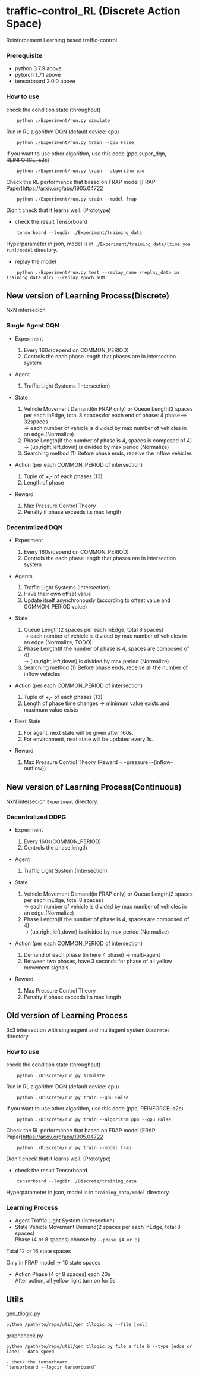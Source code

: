# traffic-control_RL (Discrete Action Space)
Reinforcement Learning based traffic-control

### Prerequisite
- python 3.7.9 above
- pytorch 1.7.1 above
- tensorboard 2.0.0 above

### How to use
check the condition state (throughput)
```shell script
    python ./Experiment/run.py simulate
``` 
Run in RL algorithm DQN (default device: cpu)
```shell script
    python ./Experiment/run.py train --gpu False
``` 
If you want to use other algorithm, use this code (ppo,super_dqn, ~~REINFORCE, a2c~~) 

```shell script
    python ./Experiment/run.py train --algorithm ppo
``` 
Check the RL performance that based on FRAP model [FRAP Paper]https://arxiv.org/abs/1905.04722
```shell script
    python ./Experiment/run.py train --model frap
``` 
Didn't check that it learns well. (Prototype)
- check the result
Tensorboard
```shell script
    tensorboard --logdir ./Experiment/training_data
``` 
Hyperparameter in json, model is in `./Experiment/training_data/[time you run]/model` directory.

- replay the model
```shell script
    python ./Experiment/run.py test --replay_name /replay_data in training_data dir/ --replay_epoch NUM
```


## New version of Learning Process(Discrete)
NxN intersecion
### Single Agent DQN
- Experiment
    1) Every 160s(depend on COMMON_PERIOD)
    2) Controls the each phase length that phases are in intersection system

- Agent
    1) Traffic Light Systems (Intersection)

- State
    1) Vehicle Movement Demand(in FRAP only) or Queue Length(2 spaces per each inEdge, total 8 spaces)for each end of phase: 4 phase==> 32spaces <br/>
    -> each number of vehicle is divided by max number of vehicles in an edge.(Normalize)
    2) Phase Length(If the number of phase is 4, spaces is composed of 4) <br/>
    -> (up,right,left,down) is divided by max period (Normalize)
    3) Searching method
        (1) Before phase ends, receive the inflow vehicles

- Action (per each COMMON_PERIOD of intersection)
    1) Tuple of +,- of each phases (13)
    2) Length of phase


- Reward
    1) Max Pressure Control Theory
    2) Penalty if phase exceeds its max length

### Decentralized DQN
- Experiment
    1) Every 160s(depend on COMMON_PERIOD)
    2) Controls the each phase length that phases are in intersection system

- Agents
    1) Traffic Light Systems (Intersection)
    2) Have their own offset value
    3) Update itself asynchronously (according to offset value and COMMON_PERIOD value)

- State
    1) Queue Length(2 spaces per each inEdge, total 8 spaces) <br/>
    -> each number of vehicle is divided by max number of vehicles in an edge.(Normalize, TODO)
    2) Phase Length(If the number of phase is 4, spaces are composed of 4) <br/>
    -> (up,right,left,down) is divided by max period (Normalize)
    3) Searching method
        (1) Before phase ends, receive all the number of inflow vehicles

- Action (per each COMMON_PERIOD of intersection)
    1) Tuple of +,- of each phases (13)
    2) Length of phase time changes
    -> minimum value exists and maximum value exists

- Next State
    1) For agent, next state will be given after 160s.
    2) For environment, next state will be updated every 1s.

- Reward
    1) Max Pressure Control Theory (Reward = -pressure=-(inflow-outflow))


## New version of Learning Process(Continuous)
NxN intersecion `Experiment` directory.
### Decentralized DDPG
- Experiment
    1) Every 160s(COMMON_PERIOD)
    2) Controls the phase length

- Agent
    1) Traffic Light System (Intersection)

- State
    1) Vehicle Movement Demand(in FRAP only) or Queue Length(2 spaces per each inEdge, total 8 spaces) <br/>
    -> each number of vehicle is divided by max number of vehicles in an edge.(Normalize)
    2) Phase Length(If the number of phase is 4, spaces are composed of 4) <br/>
    -> (up,right,left,down) is divided by max period (Normalize)

- Action (per each COMMON_PERIOD of intersection)
    1) Demand of each phase (in here 4 phase) -> multi-agent
    2) Between two phases, have 3 seconds for phase of all yellow movement signals. 

- Reward
    1) Max Pressure Control Theory
    2) Penalty if phase exceeds its max length


## Old version of Learning Process
3x3 intersection with singleagent and multiagent system `Discrete/` directory.

### How to use
check the condition state (throughput)
```shell script
    python ./Discrete/run.py simulate
``` 
Run in RL algorithm DQN (default device: cpu)
```shell script
    python ./Discrete/run.py train --gpu False
``` 
If you want to use other algorithm, use this code (ppo, ~~REINFORCE, a2c~~) 

```shell script
    python ./Discrete/run.py train --algorithm ppo --gpu False
``` 
Check the RL performance that based on FRAP model [FRAP Paper]https://arxiv.org/abs/1905.04722
```shell script
    python ./Discrete/run.py train --model frap
``` 
Didn't check that it learns well. (Prototype)
- check the result
Tensorboard
```shell script
    tensorboard --logdir ./Discrete/training_data
``` 
Hyperparameter in json, model is in `training_data/model` directory.

### Learning Process
- Agent
Traffic Light System (Intersection)
- State
Vehicle Movement Demand(2 spaces per each inEdge, total 8 spaces) <br/>
Phase (4 or 8 spaces) choose by `--phase [4 or 8]`<br/>

Total 12 or 16 state spaces <br/>

Only in FRAP model -> 16 state spaces

- Action
Phase (4 or 8 spaces) each 20s <br/>
After action, all yellow light turn on for 5s

## Utils
gen_tllogic.py
```shell script
python /path/to/repo/util/gen_tllogic.py --file [xml]
```
graphcheck.py
```shell script
python /path/to/repo/util/gen_tllogic.py file_a file_b --type [edge or lane] --data speed
```
    - check the tensorboard
    `tensorboard --logdir tensorboard`

